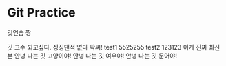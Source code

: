 # Git Practice

깃연습 짱

깃 고수 되고싶다.
징징댄적 없다 팍씨!
test1
5525255
test2
123123
이게 진짜 최신본
안녕 나는 깃 고양이야!
안녕 나는 깃 여우야!
안녕 나는 깃 문어야!
